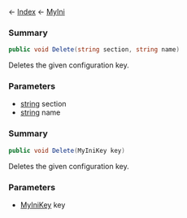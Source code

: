 ← [Index](Api-Index) ← [MyIni](VRage.Game.ModAPI.Ingame.Utilities.MyIni)

### Summary

```csharp
public void Delete(string section, string name)
```

Deletes the given configuration key.

### Parameters

* [string](System.String) section
* [string](System.String) name
### Summary

```csharp
public void Delete(MyIniKey key)
```

Deletes the given configuration key.

### Parameters

* [MyIniKey](VRage.Game.ModAPI.Ingame.Utilities.MyIniKey) key
